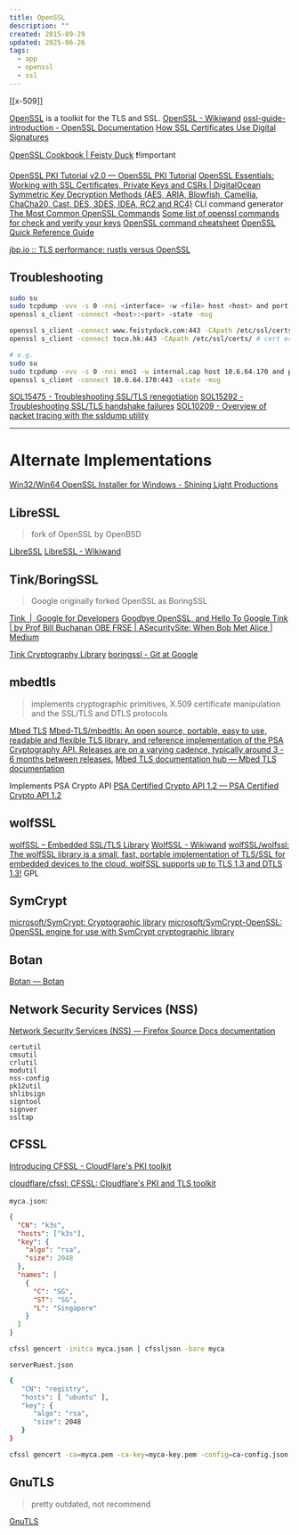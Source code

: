 ```yaml
---
title: OpenSSL
description: ""
created: 2015-09-29
updated: 2025-06-26
tags:
  - app
  - openssl
  - ssl
---
```


[[x-509]]

[OpenSSL](https://www.openssl.org/) is a toolkit for the TLS and SSL.
[OpenSSL - Wikiwand](https://www.wikiwand.com/en/articles/OpenSSL)
[ossl-guide-introduction - OpenSSL Documentation](https://docs.openssl.org/master/man7/ossl-guide-introduction/)
[How SSL Certificates Use Digital Signatures](https://commandlinefanatic.com/cgi-bin/showarticle.cgi?article=art012)

[OpenSSL Cookbook | Feisty Duck](https://www.feistyduck.com/books/openssl-cookbook/) ❗!important

[OpenSSL PKI Tutorial v2.0 — OpenSSL PKI Tutorial](https://pki-tutorial.readthedocs.io/)
[OpenSSL Essentials: Working with SSL Certificates, Private Keys and CSRs | DigitalOcean](https://www.digitalocean.com/community/tutorials/openssl-essentials-working-with-ssl-certificates-private-keys-and-csrs)
[Symmetric Key Decryption Methods (AES, ARIA, Blowfish, Camellia, ChaCha20, Cast, DES, 3DES, IDEA, RC2 and RC4)](https://asecuritysite.com/openssl/openssl3) CLI command generator
[The Most Common OpenSSL Commands](https://www.sslshopper.com/article-most-common-openssl-commands.html)
[Some list of openssl commands for check and verify your keys](https://gist.github.com/Hakky54/b30418b25215ad7d18f978bc0b448d81)
[OpenSSL command cheatsheet](https://www.freecodecamp.org/news/openssl-command-cheatsheet-b441be1e8c4a/)
[OpenSSL Quick Reference Guide](https://knowledge.digicert.com/general-information/openssl-quick-reference-guide)

[jbp.io :: TLS performance: rustls versus OpenSSL](https://jbp.io/2019/07/01/rustls-vs-openssl-performance.html)

## Troubleshooting

```sh
sudo su
sudo tcpdump -vvv -s 0 -nni <interface> -w <file> host <host> and port <port> &
openssl s_client -connect <host>:<port> -state -msg

openssl s_client -connect www.feistyduck.com:443 -CApath /etc/ssl/certs/ # TLS1.2
openssl s_client -connect toco.hk:443 -CApath /etc/ssl/certs/ # cert error

# e.g.
sudo su
sudo tcpdump -vvv -s 0 -nni eno1 -w internal.cap host 10.6.64.170 and port 443 &
openssl s_client -connect 10.6.64.170:443 -state -msg
```

[SOL15475 - Troubleshooting SSL/TLS renegotiation](https://support.f5.com/kb/en-us/solutions/public/15000/400/sol15475.html)
[SOL15292 - Troubleshooting SSL/TLS handshake failures](https://support.f5.com/kb/en-us/solutions/public/15000/200/sol15292.html)
[SOL10209 - Overview of packet tracing with the ssldump utility](https://support.f5.com/kb/en-us/solutions/public/10000/200/sol10209.html)

---

# Alternate Implementations

[Win32/Win64 OpenSSL Installer for Windows - Shining Light Productions](https://slproweb.com/products/Win32OpenSSL.html)

## LibreSSL

> fork of OpenSSL by OpenBSD

[LibreSSL](https://www.libressl.org/)
[LibreSSL - Wikiwand](https://www.wikiwand.com/en/articles/LibreSSL)

## Tink/BoringSSL

> Google originally forked OpenSSL as BoringSSL

[Tink  |  Google for Developers](https://developers.google.com/tink)
[Goodbye OpenSSL, and Hello To Google Tink | by Prof Bill Buchanan OBE FRSE | ASecuritySite: When Bob Met Alice | Medium](https://medium.com/asecuritysite-when-bob-met-alice/goodbye-openssl-and-hello-to-google-tink-583163cfd76c)

[Tink Cryptography Library](https://github.com/tink-crypto)
[boringssl - Git at Google](https://boringssl.googlesource.com/boringssl/)

## mbedtls

> implements cryptographic primitives, X.509 certificate manipulation and the SSL/TLS and DTLS protocols

[Mbed TLS](https://www.trustedfirmware.org/projects/mbed-tls/)
[Mbed-TLS/mbedtls: An open source, portable, easy to use, readable and flexible TLS library, and reference implementation of the PSA Cryptography API. Releases are on a varying cadence, typically around 3 - 6 months between releases.](https://github.com/Mbed-TLS/mbedtls)
[Mbed TLS documentation hub — Mbed TLS documentation](https://mbed-tls.readthedocs.io/en/latest/)

Implements PSA Crypto API
[PSA Certified Crypto API 1.2 — PSA Certified Crypto API 1.2](https://arm-software.github.io/psa-api/crypto/1.2/)

## wolfSSL

[wolfSSL – Embedded SSL/TLS Library](https://www.wolfssl.com/)
[WolfSSL - Wikiwand](https://www.wikiwand.com/en/articles/WolfSSL)
[wolfSSL/wolfssl: The wolfSSL library is a small, fast, portable implementation of TLS/SSL for embedded devices to the cloud. wolfSSL supports up to TLS 1.3 and DTLS 1.3!](https://github.com/wolfssl/wolfssl) GPL

## SymCrypt

[microsoft/SymCrypt: Cryptographic library](https://github.com/Microsoft/SymCrypt)
[microsoft/SymCrypt-OpenSSL: OpenSSL engine for use with SymCrypt cryptographic library](https://github.com/microsoft/SymCrypt-OpenSSL)

## Botan

[Botan — Botan](https://botan.randombit.net/)

## Network Security Services (NSS)

[Network Security Services (NSS) — Firefox Source Docs documentation](https://firefox-source-docs.mozilla.org/security/nss/index.html)

```
certutil
cmsutil
crlutil
modutil
nss-config
pk12util
shlibsign
signtool
signver
ssltap
```

## CFSSL

[Introducing CFSSL - CloudFlare's PKI toolkit](https://blog.cloudflare.com/introducing-cfssl/)

[cloudflare/cfssl: CFSSL: Cloudflare's PKI and TLS toolkit](https://github.com/cloudflare/cfssl)

`myca.json`:

```json
{
  "CN": "k3s",
  "hosts": ["k3s"],
  "key": {
    "algo": "rsa",
    "size": 2048
  },
  "names": [
    {
      "C": "SG",
      "ST": "SG",
      "L": "Singapore"
    }
  ]
}
```

```sh
cfssl gencert -initca myca.json | cfssljson -bare myca
```

`serverRuest.json`

```sh
{
   "CN": "registry",
   "hosts": [ "ubuntu" ],
   "key": {
      "algo": "rsa",
      "size": 2048
   }
}
```

```sh
cfssl gencert -ca=myca.pem -ca-key=myca-key.pem -config=ca-config.json -profile=server -hostname=ubuntu serverRequest.json | cfssljson -bare registry
```

## GnuTLS

> pretty outdated, not recommend

[GnuTLS](https://www.gnutls.org/)

